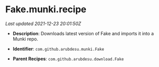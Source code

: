 # Fake.munki.recipe

_Last updated 2021-12-23 20:01:50Z_

- **Description**: Downloads latest version of Fake and imports it into a Munki repo.

- **Identifier**: `com.github.arubdesu.munki.Fake`

- **Parent Recipes**: `com.github.arubdesu.download.Fake`
